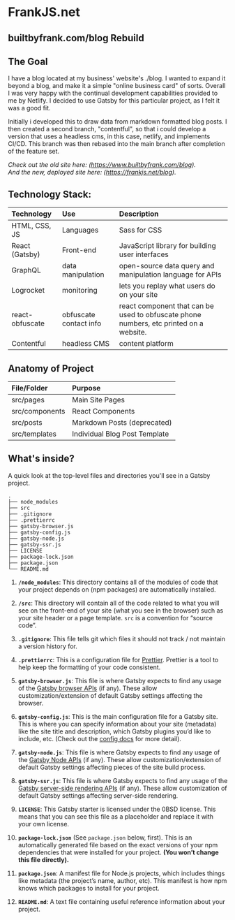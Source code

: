 # FrankJS.net
## builtbyfrank.com/blog Rebuild

## The Goal
I have a blog located at my business' website's ./blog.
I wanted to expand it beyond a blog, and make it a simple "online business card" of sorts. Overall I was very happy with the continual development capabilities provided to me by Netlify. I decided to use Gatsby for this particular project, as I felt it was a good fit.

Initially i developed this to draw data from markdown formatted blog posts. 
I then created a second branch, "contentful", so that i could develop a version that uses a headless cms, in this case, netlify, and implements CI/CD.
This branch was then rebased into the main branch after completion of the feature set.


_Check out the old site here: (https://www.builtbyfrank.com/blog)._<br>
_And the new, deployed site here: (https://frankjs.net/blog)._

## Technology Stack:

| Technology    	| Use           	  | Description     	|
| :------------------|:-------------------| :----------------	|
| HTML, CSS, JS 			| Languages     | 	Sass for CSS			  |
| React	(Gatsby)		| Front-end			  |	JavaScript library for building user interfaces            |
| GraphQL			| data manipulation			  |	open-source data query and manipulation language for APIs|
| Logrocket			| monitoring			  |	  lets you replay what users do on your site|
|react-obfuscate| obfuscate contact info| react component that can be used to obfuscate phone numbers, etc printed on a website.|
|Contentful|headless CMS |content platform|

## Anatomy of Project


| File/Folder    	| Purpose           	  |
| :------------------|:-------------------|
| src/pages		 			| Main Site Pages|
| src/components		 			| React Components    |
| src/posts	 			| Markdown Posts (deprecated)     |
| src/templates| Individual Blog Post Template     |

## What's inside?

A quick look at the top-level files and directories you'll see in a Gatsby project.

    .
    ├── node_modules
    ├── src
    ├── .gitignore
    ├── .prettierrc
    ├── gatsby-browser.js
    ├── gatsby-config.js
    ├── gatsby-node.js
    ├── gatsby-ssr.js
    ├── LICENSE
    ├── package-lock.json
    ├── package.json
    └── README.md

1.  **`/node_modules`**: This directory contains all of the modules of code that your project depends on (npm packages) are automatically installed.

2.  **`/src`**: This directory will contain all of the code related to what you will see on the front-end of your site (what you see in the browser) such as your site header or a page template. `src` is a convention for “source code”.

3.  **`.gitignore`**: This file tells git which files it should not track / not maintain a version history for.

4.  **`.prettierrc`**: This is a configuration file for [Prettier](https://prettier.io/). Prettier is a tool to help keep the formatting of your code consistent.

5.  **`gatsby-browser.js`**: This file is where Gatsby expects to find any usage of the [Gatsby browser APIs](https://www.gatsbyjs.com/docs/browser-apis/) (if any). These allow customization/extension of default Gatsby settings affecting the browser.

6.  **`gatsby-config.js`**: This is the main configuration file for a Gatsby site. This is where you can specify information about your site (metadata) like the site title and description, which Gatsby plugins you’d like to include, etc. (Check out the [config docs](https://www.gatsbyjs.com/docs/gatsby-config/) for more detail).

7.  **`gatsby-node.js`**: This file is where Gatsby expects to find any usage of the [Gatsby Node APIs](https://www.gatsbyjs.com/docs/node-apis/) (if any). These allow customization/extension of default Gatsby settings affecting pieces of the site build process.

8.  **`gatsby-ssr.js`**: This file is where Gatsby expects to find any usage of the [Gatsby server-side rendering APIs](https://www.gatsbyjs.com/docs/ssr-apis/) (if any). These allow customization of default Gatsby settings affecting server-side rendering.

9.  **`LICENSE`**: This Gatsby starter is licensed under the 0BSD license. This means that you can see this file as a placeholder and replace it with your own license.

10. **`package-lock.json`** (See `package.json` below, first). This is an automatically generated file based on the exact versions of your npm dependencies that were installed for your project. **(You won’t change this file directly).**

11. **`package.json`**: A manifest file for Node.js projects, which includes things like metadata (the project’s name, author, etc). This manifest is how npm knows which packages to install for your project.

12. **`README.md`**: A text file containing useful reference information about your project.

